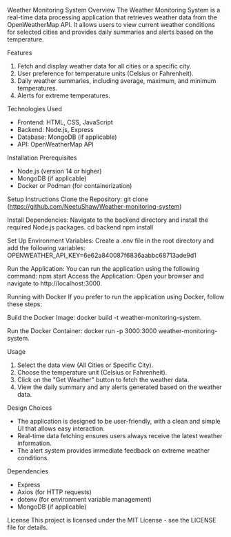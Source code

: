 Weather Monitoring System
Overview
The Weather Monitoring System is a real-time data processing application that retrieves weather data from the OpenWeatherMap API.
It allows users to view current weather conditions for selected cities and provides daily summaries and alerts based on the temperature.

Features
1. Fetch and display weather data for all cities or a specific city.
2. User preference for temperature units (Celsius or Fahrenheit).
3. Daily weather summaries, including average, maximum, and minimum temperatures.
4. Alerts for extreme temperatures.

Technologies Used
- Frontend: HTML, CSS, JavaScript
- Backend: Node.js, Express
- Database: MongoDB (if applicable)
- API: OpenWeatherMap API
  
Installation
Prerequisites
- Node.js (version 14 or higher)
- MongoDB (if applicable)
- Docker or Podman (for containerization)
  
Setup Instructions
Clone the Repository:
git clone (https://github.com/NeetuShaw/Weather-monitoring-system)

Install Dependencies: Navigate to the backend directory and install the required Node.js packages.
cd backend
npm install

Set Up Environment Variables: Create a .env file in the root directory and add the following variables:
OPENWEATHER_API_KEY=6e62a840087f6836aabbc68713ade9d1

Run the Application: You can run the application using the following command:
npm start
Access the Application: Open your browser and navigate to http://localhost:3000.

Running with Docker
If you prefer to run the application using Docker, follow these steps:

Build the Docker Image:
docker build -t weather-monitoring-system.

Run the Docker Container:
docker run -p 3000:3000 weather-monitoring-system.

Usage
1. Select the data view (All Cities or Specific City).
2. Choose the temperature unit (Celsius or Fahrenheit).
3. Click on the "Get Weather" button to fetch the weather data.
4. View the daily summary and any alerts generated based on the weather data.

Design Choices
- The application is designed to be user-friendly, with a clean and simple UI that allows easy interaction.
- Real-time data fetching ensures users always receive the latest weather information.
- The alert system provides immediate feedback on extreme weather conditions.
  
Dependencies
- Express
- Axios (for HTTP requests)
- dotenv (for environment variable management)
- MongoDB (if applicable)
  
License
This project is licensed under the MIT License - see the LICENSE file for details.
